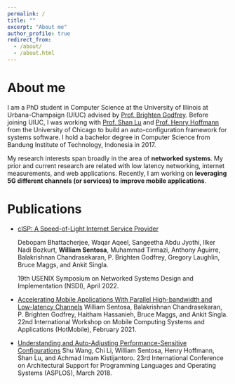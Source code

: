 ```yaml
---
permalink: /
title: ""
excerpt: "About me"
author_profile: true
redirect_from: 
  - /about/
  - /about.html
---
```


About me
======

I am a PhD student in Computer Science at the University of Illinois at Urbana-Champaign (UIUC) advised by [Prof. Brighten Godfrey](https://pbg.cs.illinois.edu). Before joining UIUC, I was working with [Prof. Shan Lu](http://people.cs.uchicago.edu/~shanlu/) and [Prof. Henry Hoffmann](http://people.cs.uchicago.edu/~hankhoffmann/) from the University of Chicago to build an auto-configuration framework for systems software. I hold a bachelor degree in Computer Science from Bandung Institute of Technology, Indonesia in 2017.  

My research interests span broadly in the area of **networked systems**. My prior and current research are related with low latency networking, internet measurements, and web applications. Recently, I am working on **leveraging 5G different channels (or services) to improve mobile applications**. 


Publications
======

+ [cISP: A Speed-of-Light Internet Service Provider]()

  Debopam Bhattacherjee, Waqar Aqeel, Sangeetha Abdu Jyothi, Ilker Nadi Bozkurt, **William Sentosa**, Muhammad Tirmazi, Anthony Aguirre, Balakrishnan Chandrasekaran, P. Brighten Godfrey, Gregory Laughlin, Bruce Maggs, and Ankit Singla. 
  
  19th USENIX Symposium on Networked Systems Design and Implementation (NSDI), April 2022.

+ [Accelerating Mobile Applications With Parallel High-bandwidth and Low-latency Channels]()
William Sentosa, Balakrishnan Chandrasekaran, P. Brighten Godfrey, Haitham Hassanieh, Bruce Maggs, and Ankit Singla. 
22nd International Workshop on Mobile Computing Systems and Applications (HotMobile), February 2021.

+ [Understanding and Auto-Adjusting Performance-Sensitive Configurations]()
Shu Wang, Chi Li, William Sentosa, Henry Hoffmann, Shan Lu, and Achmad Imam Kistijantoro.
23rd International Conference on Architectural Support for Programming Languages and Operating Systems (ASPLOS), March 2018.


